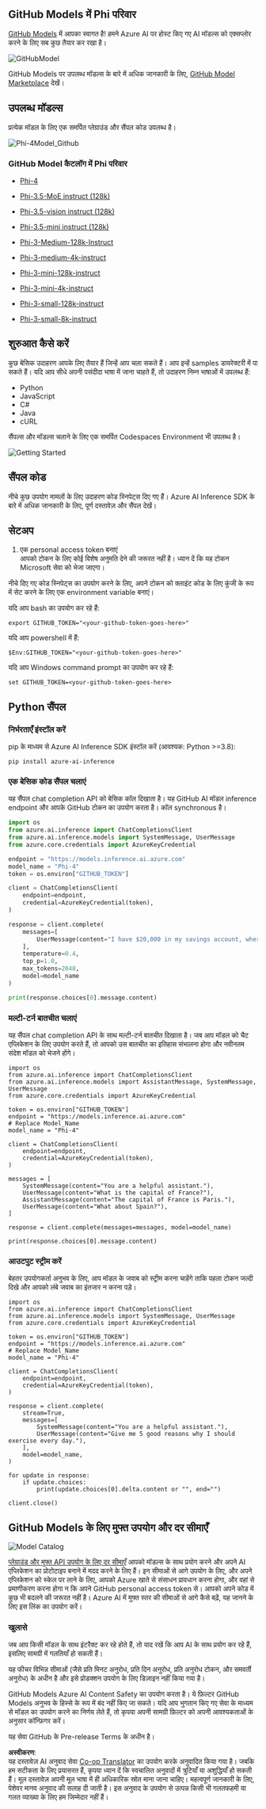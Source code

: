 <!--
CO_OP_TRANSLATOR_METADATA:
{
  "original_hash": "fb67a08b9fc911a10ed58081fadef416",
  "translation_date": "2025-07-16T18:58:58+00:00",
  "source_file": "md/01.Introduction/02/02.GitHubModel.md",
  "language_code": "hi"
}
-->
## GitHub Models में Phi परिवार

[GitHub Models](https://github.com/marketplace/models) में आपका स्वागत है! हमने Azure AI पर होस्ट किए गए AI मॉडल्स को एक्सप्लोर करने के लिए सब कुछ तैयार कर रखा है।

![GitHubModel](../../../../../translated_images/GitHub_ModelCatalog.aa43c51c36454747ca1cc1ffa799db02cc66b4fb7e8495311701adb072442df8.hi.png)

GitHub Models पर उपलब्ध मॉडल्स के बारे में अधिक जानकारी के लिए, [GitHub Model Marketplace](https://github.com/marketplace/models) देखें।

## उपलब्ध मॉडल्स

प्रत्येक मॉडल के लिए एक समर्पित प्लेग्राउंड और सैंपल कोड उपलब्ध है।

![Phi-4Model_Github](../../../../../translated_images/GitHub_ModelPlay.cf6a9f1106e048535478f17ed0078551c3959884e4083eb62a895bb089dd831c.hi.png)

### GitHub Model कैटलॉग में Phi परिवार

- [Phi-4](https://github.com/marketplace/models/azureml/Phi-4)

- [Phi-3.5-MoE instruct (128k)](https://github.com/marketplace/models/azureml/Phi-3-5-MoE-instruct)

- [Phi-3.5-vision instruct (128k)](https://github.com/marketplace/models/azureml/Phi-3-5-vision-instruct)

- [Phi-3.5-mini instruct (128k)](https://github.com/marketplace/models/azureml/Phi-3-5-mini-instruct)

- [Phi-3-Medium-128k-Instruct](https://github.com/marketplace/models/azureml/Phi-3-medium-128k-instruct)

- [Phi-3-medium-4k-instruct](https://github.com/marketplace/models/azureml/Phi-3-medium-4k-instruct)

- [Phi-3-mini-128k-instruct](https://github.com/marketplace/models/azureml/Phi-3-mini-128k-instruct)

- [Phi-3-mini-4k-instruct](https://github.com/marketplace/models/azureml/Phi-3-mini-4k-instruct)

- [Phi-3-small-128k-instruct](https://github.com/marketplace/models/azureml/Phi-3-small-128k-instruct)

- [Phi-3-small-8k-instruct](https://github.com/marketplace/models/azureml/Phi-3-small-8k-instruct)

## शुरुआत कैसे करें

कुछ बेसिक उदाहरण आपके लिए तैयार हैं जिन्हें आप चला सकते हैं। आप इन्हें samples डायरेक्टरी में पा सकते हैं। यदि आप सीधे अपनी पसंदीदा भाषा में जाना चाहते हैं, तो उदाहरण निम्न भाषाओं में उपलब्ध हैं:

- Python  
- JavaScript  
- C#  
- Java  
- cURL  

सैंपल्स और मॉडल्स चलाने के लिए एक समर्पित Codespaces Environment भी उपलब्ध है।

![Getting Started](../../../../../translated_images/GitHub_ModelGetStarted.150220a802da6fb67944ad93c1a4c7b8a9811e43d77879a149ecf54c02928c6b.hi.png)

## सैंपल कोड

नीचे कुछ उपयोग मामलों के लिए उदाहरण कोड स्निपेट्स दिए गए हैं। Azure AI Inference SDK के बारे में अधिक जानकारी के लिए, पूर्ण दस्तावेज़ और सैंपल देखें।

## सेटअप

1. एक personal access token बनाएं  
आपको टोकन के लिए कोई विशेष अनुमति देने की जरूरत नहीं है। ध्यान दें कि यह टोकन Microsoft सेवा को भेजा जाएगा।

नीचे दिए गए कोड स्निपेट्स का उपयोग करने के लिए, अपने टोकन को क्लाइंट कोड के लिए कुंजी के रूप में सेट करने के लिए एक environment variable बनाएं।

यदि आप bash का उपयोग कर रहे हैं:  
```
export GITHUB_TOKEN="<your-github-token-goes-here>"
```  
यदि आप powershell में हैं:  

```
$Env:GITHUB_TOKEN="<your-github-token-goes-here>"
```  

यदि आप Windows command prompt का उपयोग कर रहे हैं:  

```
set GITHUB_TOKEN=<your-github-token-goes-here>
```  

## Python सैंपल

### निर्भरताएँ इंस्टॉल करें  
pip के माध्यम से Azure AI Inference SDK इंस्टॉल करें (आवश्यक: Python >=3.8):  

```
pip install azure-ai-inference
```  
### एक बेसिक कोड सैंपल चलाएं

यह सैंपल chat completion API को बेसिक कॉल दिखाता है। यह GitHub AI मॉडल inference endpoint और आपके GitHub टोकन का उपयोग करता है। कॉल synchronous है।

```python
import os
from azure.ai.inference import ChatCompletionsClient
from azure.ai.inference.models import SystemMessage, UserMessage
from azure.core.credentials import AzureKeyCredential

endpoint = "https://models.inference.ai.azure.com"
model_name = "Phi-4"
token = os.environ["GITHUB_TOKEN"]

client = ChatCompletionsClient(
    endpoint=endpoint,
    credential=AzureKeyCredential(token),
)

response = client.complete(
    messages=[
        UserMessage(content="I have $20,000 in my savings account, where I receive a 4% profit per year and payments twice a year. Can you please tell me how long it will take for me to become a millionaire? Also, can you please explain the math step by step as if you were explaining it to an uneducated person?"),
    ],
    temperature=0.4,
    top_p=1.0,
    max_tokens=2048,
    model=model_name
)

print(response.choices[0].message.content)
```

### मल्टी-टर्न बातचीत चलाएं

यह सैंपल chat completion API के साथ मल्टी-टर्न बातचीत दिखाता है। जब आप मॉडल को चैट एप्लिकेशन के लिए उपयोग करते हैं, तो आपको उस बातचीत का इतिहास संभालना होगा और नवीनतम संदेश मॉडल को भेजने होंगे।

```
import os
from azure.ai.inference import ChatCompletionsClient
from azure.ai.inference.models import AssistantMessage, SystemMessage, UserMessage
from azure.core.credentials import AzureKeyCredential

token = os.environ["GITHUB_TOKEN"]
endpoint = "https://models.inference.ai.azure.com"
# Replace Model_Name
model_name = "Phi-4"

client = ChatCompletionsClient(
    endpoint=endpoint,
    credential=AzureKeyCredential(token),
)

messages = [
    SystemMessage(content="You are a helpful assistant."),
    UserMessage(content="What is the capital of France?"),
    AssistantMessage(content="The capital of France is Paris."),
    UserMessage(content="What about Spain?"),
]

response = client.complete(messages=messages, model=model_name)

print(response.choices[0].message.content)
```

### आउटपुट स्ट्रीम करें

बेहतर उपयोगकर्ता अनुभव के लिए, आप मॉडल के जवाब को स्ट्रीम करना चाहेंगे ताकि पहला टोकन जल्दी दिखे और आपको लंबे जवाब का इंतजार न करना पड़े।

```
import os
from azure.ai.inference import ChatCompletionsClient
from azure.ai.inference.models import SystemMessage, UserMessage
from azure.core.credentials import AzureKeyCredential

token = os.environ["GITHUB_TOKEN"]
endpoint = "https://models.inference.ai.azure.com"
# Replace Model_Name
model_name = "Phi-4"

client = ChatCompletionsClient(
    endpoint=endpoint,
    credential=AzureKeyCredential(token),
)

response = client.complete(
    stream=True,
    messages=[
        SystemMessage(content="You are a helpful assistant."),
        UserMessage(content="Give me 5 good reasons why I should exercise every day."),
    ],
    model=model_name,
)

for update in response:
    if update.choices:
        print(update.choices[0].delta.content or "", end="")

client.close()
```

## GitHub Models के लिए मुफ्त उपयोग और दर सीमाएँ

![Model Catalog](../../../../../translated_images/GitHub_Model.ca6c125cb3117d0ea7c2e204b066ee4619858d28e7b1a419c262443c5e9a2d5b.hi.png)

[प्लेग्राउंड और मुफ्त API उपयोग के लिए दर सीमाएँ](https://docs.github.com/en/github-models/prototyping-with-ai-models#rate-limits) आपको मॉडल्स के साथ प्रयोग करने और अपने AI एप्लिकेशन का प्रोटोटाइप बनाने में मदद करने के लिए हैं। इन सीमाओं से आगे उपयोग के लिए, और अपने एप्लिकेशन को स्केल पर लाने के लिए, आपको Azure खाते से संसाधन प्रावधान करना होगा, और वहां से प्रमाणीकरण करना होगा न कि अपने GitHub personal access token से। आपको अपने कोड में कुछ भी बदलने की जरूरत नहीं है। Azure AI में मुफ्त स्तर की सीमाओं से आगे कैसे बढ़ें, यह जानने के लिए इस लिंक का उपयोग करें।

### खुलासे

जब आप किसी मॉडल के साथ इंटरैक्ट कर रहे होते हैं, तो याद रखें कि आप AI के साथ प्रयोग कर रहे हैं, इसलिए सामग्री में गलतियाँ हो सकती हैं।

यह फीचर विभिन्न सीमाओं (जैसे प्रति मिनट अनुरोध, प्रति दिन अनुरोध, प्रति अनुरोध टोकन, और समवर्ती अनुरोध) के अधीन है और इसे प्रोडक्शन उपयोग के लिए डिज़ाइन नहीं किया गया है।

GitHub Models Azure AI Content Safety का उपयोग करता है। ये फ़िल्टर GitHub Models अनुभव के हिस्से के रूप में बंद नहीं किए जा सकते। यदि आप भुगतान किए गए सेवा के माध्यम से मॉडल का उपयोग करने का निर्णय लेते हैं, तो कृपया अपनी सामग्री फ़िल्टर को अपनी आवश्यकताओं के अनुसार कॉन्फ़िगर करें।

यह सेवा GitHub के Pre-release Terms के अधीन है।

**अस्वीकरण**:  
यह दस्तावेज़ AI अनुवाद सेवा [Co-op Translator](https://github.com/Azure/co-op-translator) का उपयोग करके अनुवादित किया गया है। जबकि हम सटीकता के लिए प्रयासरत हैं, कृपया ध्यान दें कि स्वचालित अनुवादों में त्रुटियाँ या अशुद्धियाँ हो सकती हैं। मूल दस्तावेज़ अपनी मूल भाषा में ही अधिकारिक स्रोत माना जाना चाहिए। महत्वपूर्ण जानकारी के लिए, पेशेवर मानव अनुवाद की सलाह दी जाती है। इस अनुवाद के उपयोग से उत्पन्न किसी भी गलतफहमी या गलत व्याख्या के लिए हम जिम्मेदार नहीं हैं।